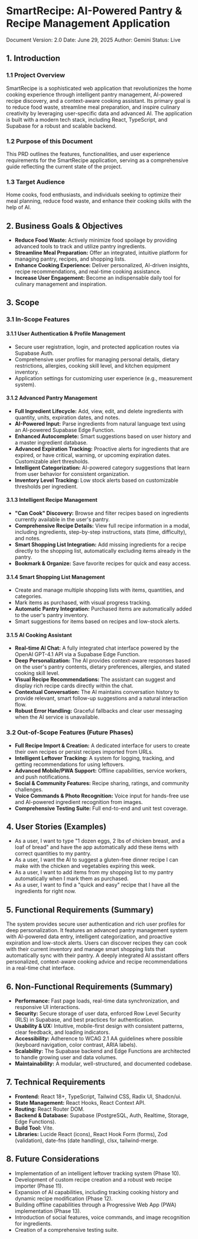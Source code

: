 # **SmartRecipe: AI-Powered Pantry & Recipe Management Application**

Document Version: 2.0
Date: June 29, 2025
Author: Gemini
Status: Live

## **1\. Introduction**

### **1.1 Project Overview**

SmartRecipe is a sophisticated web application that revolutionizes the home cooking experience through intelligent pantry management, AI-powered recipe discovery, and a context-aware cooking assistant. Its primary goal is to reduce food waste, streamline meal preparation, and inspire culinary creativity by leveraging user-specific data and advanced AI. The application is built with a modern tech stack, including React, TypeScript, and Supabase for a robust and scalable backend.

### **1.2 Purpose of this Document**

This PRD outlines the features, functionalities, and user experience requirements for the SmartRecipe application, serving as a comprehensive guide reflecting the current state of the project.

### **1.3 Target Audience**

Home cooks, food enthusiasts, and individuals seeking to optimize their meal planning, reduce food waste, and enhance their cooking skills with the help of AI.

## **2\. Business Goals & Objectives**

-  **Reduce Food Waste:** Actively minimize food spoilage by providing advanced tools to track and utilize pantry ingredients.
-  **Streamline Meal Preparation:** Offer an integrated, intuitive platform for managing pantry, recipes, and shopping lists.
-  **Enhance Cooking Experience:** Deliver personalized, AI-driven insights, recipe recommendations, and real-time cooking assistance.
-  **Increase User Engagement:** Become an indispensable daily tool for culinary management and inspiration.

## **3\. Scope**

### **3.1 In-Scope Features**

#### **3.1.1 User Authentication & Profile Management**

-  Secure user registration, login, and protected application routes via Supabase Auth.
-  Comprehensive user profiles for managing personal details, dietary restrictions, allergies, cooking skill level, and kitchen equipment inventory.
-  Application settings for customizing user experience (e.g., measurement system).

#### **3.1.2 Advanced Pantry Management**

-  **Full Ingredient Lifecycle:** Add, view, edit, and delete ingredients with quantity, units, expiration dates, and notes.
-  **AI-Powered Input:** Parse ingredients from natural language text using an AI-powered Supabase Edge Function.
-  **Enhanced Autocomplete:** Smart suggestions based on user history and a master ingredient database.
-  **Advanced Expiration Tracking:** Proactive alerts for ingredients that are expired, or have critical, warning, or upcoming expiration dates. Customizable alert thresholds.
-  **Intelligent Categorization:** AI-powered category suggestions that learn from user behavior for consistent organization.
-  **Inventory Level Tracking:** Low stock alerts based on customizable thresholds per ingredient.

#### **3.1.3 Intelligent Recipe Management**

-  **"Can Cook" Discovery:** Browse and filter recipes based on ingredients currently available in the user's pantry.
-  **Comprehensive Recipe Details:** View full recipe information in a modal, including ingredients, step-by-step instructions, stats (time, difficulty), and notes.
-  **Smart Shopping List Integration:** Add missing ingredients for a recipe directly to the shopping list, automatically excluding items already in the pantry.
-  **Bookmark & Organize:** Save favorite recipes for quick and easy access.

#### **3.1.4 Smart Shopping List Management**

-  Create and manage multiple shopping lists with items, quantities, and categories.
-  Mark items as purchased, with visual progress tracking.
-  **Automatic Pantry Integration:** Purchased items are automatically added to the user's pantry inventory.
-  Smart suggestions for items based on recipes and low-stock alerts.

#### **3.1.5 AI Cooking Assistant**

-  **Real-time AI Chat:** A fully integrated chat interface powered by the OpenAI GPT-4.1 API via a Supabase Edge Function.
-  **Deep Personalization:** The AI provides context-aware responses based on the user's pantry contents, dietary preferences, allergies, and stated cooking skill level.
-  **Visual Recipe Recommendations:** The assistant can suggest and display rich recipe cards directly within the chat.
-  **Contextual Conversation:** The AI maintains conversation history to provide relevant, smart follow-up suggestions and a natural interaction flow.
-  **Robust Error Handling:** Graceful fallbacks and clear user messaging when the AI service is unavailable.

### **3.2 Out-of-Scope Features (Future Phases)**

-  **Full Recipe Import & Creation:** A dedicated interface for users to create their own recipes or persist recipes imported from URLs.
-  **Intelligent Leftover Tracking:** A system for logging, tracking, and getting recommendations for using leftovers.
-  **Advanced Mobile/PWA Support:** Offline capabilities, service workers, and push notifications.
-  **Social & Community Features:** Recipe sharing, ratings, and community challenges.
-  **Voice Commands & Photo Recognition:** Voice input for hands-free use and AI-powered ingredient recognition from images.
-  **Comprehensive Testing Suite:** Full end-to-end and unit test coverage.

## **4\. User Stories (Examples)**

-  As a user, I want to type "1 dozen eggs, 2 lbs of chicken breast, and a loaf of bread" and have the app automatically add these items with correct quantities to my pantry.
-  As a user, I want the AI to suggest a gluten-free dinner recipe I can make with the chicken and vegetables expiring this week.
-  As a user, I want to add items from my shopping list to my pantry automatically when I mark them as purchased.
-  As a user, I want to find a "quick and easy" recipe that I have all the ingredients for right now.

## **5\. Functional Requirements (Summary)**

The system provides secure user authentication and rich user profiles for deep personalization. It features an advanced pantry management system with AI-powered data entry, intelligent categorization, and proactive expiration and low-stock alerts. Users can discover recipes they can cook with their current inventory and manage smart shopping lists that automatically sync with their pantry. A deeply integrated AI assistant offers personalized, context-aware cooking advice and recipe recommendations in a real-time chat interface.

## **6\. Non-Functional Requirements (Summary)**

-  **Performance:** Fast page loads, real-time data synchronization, and responsive UI interactions.
-  **Security:** Secure storage of user data, enforced Row Level Security (RLS) in Supabase, and best practices for authentication.
-  **Usability & UX:** Intuitive, mobile-first design with consistent patterns, clear feedback, and loading indicators.
-  **Accessibility:** Adherence to WCAG 2.1 AA guidelines where possible (keyboard navigation, color contrast, ARIA labels).
-  **Scalability:** The Supabase backend and Edge Functions are architected to handle growing user and data volumes.
-  **Maintainability:** A modular, well-structured, and documented codebase.

## **7\. Technical Requirements**

-  **Frontend:** React 18+, TypeScript, Tailwind CSS, Radix UI, Shadcn/ui.
-  **State Management:** React Hooks, React Context API.
-  **Routing:** React Router DOM.
-  **Backend & Database:** Supabase (PostgreSQL, Auth, Realtime, Storage, Edge Functions).
-  **Build Tool:** Vite.
-  **Libraries:** Lucide React (icons), React Hook Form (forms), Zod (validation), date-fns (date handling), clsx, tailwind-merge.

## **8\. Future Considerations**

-  Implementation of an intelligent leftover tracking system (Phase 10).
-  Development of custom recipe creation and a robust web recipe importer (Phase 11).
-  Expansion of AI capabilities, including tracking cooking history and dynamic recipe modification (Phase 12).
-  Building offline capabilities through a Progressive Web App (PWA) implementation (Phase 13).
-  Introduction of social features, voice commands, and image recognition for ingredients.
-  Creation of a comprehensive testing suite.

